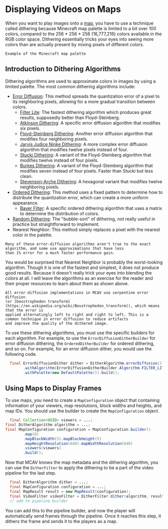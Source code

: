 # Displaying Videos on Maps

When you want to play images onto a [map](https://minecraft.fandom.com/wiki/Map), you have to use a technique called
dithering because Minecraft map palette is limited to a bit over 100 colors, compared to the 256 * 256 * 256
(16,777,216) colors available in the RGB color space. Dithering essentially tricks your eyes into seeing more colors
than are actually present by mixing pixels of different colors.

```{figure} palette.png
Example of the Minecraft map palette
```

## Introduction to Dithering Algorithms

Dithering algorithms are used to approximate colors in images by using a limited palette. The most common dithering
algorithms include:

- [Error Diffusion](https://en.wikipedia.org/wiki/Error_diffusion): This method spreads the quantization error of a
  pixel to its neighboring pixels, allowing for a more gradual transition between colors.
    - [Filter Lite](https://gist.githubusercontent.com/robertlugg/f0b618587c2981b744716999573c5b65/raw/cc76171ff7cfb508b056a9a9e32c12c08b8f86db/DHALF.TXT):
      The fastest dithering algorithm which produces great results, supposedly better than Floyd-Steinberg.
    - [Atkinson Dithering](https://en.wikipedia.org/wiki/Atkinson_dithering): A specific error diffusion algorithm that
      modifies six pixels.
    - [Floyd-Steinberg Dithering](https://en.wikipedia.org/wiki/Floyd%E2%80%93Steinberg_dithering): Another error
      diffusion
      algorithm that modifies four neighboring pixels.
    - [Jarvis Judice Ninke Dithering](https://www.researchgate.net/publication/342085636_Computational_experiment_of_error_diffusion_dithering_for_depth_reduction_in_images):
      A more complex error diffusion algorithm that modifies twelve pixels instead of four.
    - [Stucki Dithering](https://en.wikipedia.org/wiki/Stucki_dithering): A variant of the Floyd-Steinberg algorithm
      that
      modifies twelve instead of four pixels.
    - [Burkes Dithering](https://www.cyotek.com/blog/dithering-an-image-using-the-burkes-algorithm-in-csharp): A variant
      of the Floyd-Steinberg algorithm that modifies seven instead of four pixels. Faster than Stucki but less clean.
    - [Stevenson-Arche Dithering](https://danieltemkin.com/DitherStudies?cols=%2300ff00%2C%23ff00ff&s=127%2C127&c=%23c7b0a2&algo=StephensonArce&flow=ltor&size=8&shape=square):
      A hexagonal variant that modifies twelve neighboring pixels.
- [Ordered Dithering](https://en.wikipedia.org/wiki/Ordered_dithering): This method uses a fixed pattern to determine
  how to distribute the quantization error, which can create a more uniform appearance.
    - [Bayer Filter](https://en.wikipedia.org/wiki/Bayer_filter): A specific ordered dithering algorithm that uses a
      matrix to determine the distribution of colors.
- [Random Dithering](https://www.visgraf.impa.br/Courses/ip00/proj/Dithering1/random_dithering.html): The "bubble-sort"
  of dithering, not really useful in practice but straightforward to implement.
- Nearest Neighbor: This method simply replaces a pixel with the nearest color in the palette.

```{note}
Many of these error-diffusion algorithms aren't true to the exact algorithm, and some use approximations that have less
than 1% error for a much faster performance gain.
```

You would be surprised that Nearest Neighbor is probably the worst-looking algorithm. Though it is one of the fastest
and simplest, it does not produce good results. Because it doesn't really trick your eyes into blending the colors
at all. I will leave the algorithms as an exercise for the reader and their proper resources to learn about them as
shown above.

```{note}
All error-diffusion implementations in MCAV use serpentine error diffusion 
(or [boustrophedon transform](https://en.wikipedia.org/wiki/Boustrophedon_transform)), which means that the error is 
applied alternatingly left to right and right to left. This is a common technique in error diffusion to reduce artifacts 
and improve the quality of the dithered image.
```

To use these dithering algorithms, you must use the specific builders for each algorithm. For example, to use the
`ErrorDiffusionDitherBuilder` for error diffusion dithering, the `OrderedDitherBuilder` for ordered dithering, and so
on. For example, for an error diffusion dither, you would use the following code.

```java
  final ErrorDiffusionDither dither = DitherAlgorithm.errorDiffusion()
        .withAlgorithm(ErrorDiffusionDitherBuilder.Algorithm.FILTER_LITE)
        .withPalette(new DefaultPalette()).build();
```

## Using Maps to Display Frames

To use maps, you need to create a `MapConfiguration` object that containing information of your viewers, map
resolutions,
block widths and heights, and map IDs. You should use the builder to create the `MapConfiguration` object.

```java
  final Collection<UUID> viewers = ...;
final DitherAlgorithm algorithm = ...;
final MapConfiguration configuration = MapConfiguration.builder()
        .map(0)
        .mapBlockWidth(5).mapBlockHeight(5)
        .mapHeightResolution(640).mapWidthResolution(640)
        .viewers(viewers)
        .build();
```

Now that MCAV knows the map metadata and the dithering algorithm, you can use the `DitherFilter` to apply the dithering
to be a part of the video pipeline for the last step.

```java
  final DitherAlgorithm dither = ...;
  final MapConfiguration configuration = ...;
  final MapResult result = new MapResult(configuration);
  final VideoFilter videoFilter = DitherFilter.dither(algorithm, result);
  // add to pipeline builder
```

You can add this to the pipeline builder, and now the player will automatically send frames through the pipeline. Once
it reaches this step, it dithers the frame and sends it to the players as a map.
